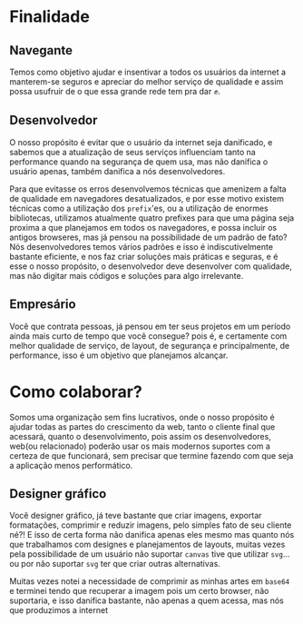 # Finalidade
## Navegante

Temos como objetivo ajudar e insentivar a todos os usuários da internet a manterem-se seguros
e apreciar do melhor serviço de qualidade e assim possa usufruir de o que essa grande rede tem pra dar :fist:.

## Desenvolvedor

O nosso propósito é evitar que o usuário da internet seja danificado, e sabemos que a atualização de seus serviços influenciam
tanto na performance quando na segurança de quem usa, mas não danifica o usuário apenas, também danifica a nós desenvolvedores.

Para que evitasse os erros desenvolvemos técnicas que amenizem a falta de qualidade em navegadores desatualizados, e por esse motivo
existem técnicas como a utilização dos `prefix`'es, ou a utilização de enormes bibliotecas, utilizamos atualmente quatro prefixes para
que uma página seja proxima a que planejamos em todos os navegadores, e possa incluir os antigos browseres, mas já pensou na possibilidade
de um padrão de fato? Nós desenvolvedores temos vários padrões e isso é indiscutivelmente bastante eficiente, e nos faz criar soluções mais 
práticas e seguras, e é esse o nosso propósito, o desenvolvedor deve desenvolver com qualidade, mas não digitar mais códigos e soluções
para algo irrelevante.

## Empresário

Você que contrata pessoas, já pensou em ter seus projetos em um período ainda mais curto de tempo que você consegue? pois é, e certamente
com melhor qualidade de serviço, de layout, de segurança e principalmente, de performance, isso é um objetivo que planejamos alcançar.

# Como colaborar?

Somos uma organização sem fins lucrativos, onde o nosso propósito é ajudar todas as partes do crescimento da web,
tanto o cliente final que acessará, quanto o desenvolvimento, pois assim os desenvolvedores, web(ou relacionado)
poderão usar os mais modernos suportes com a certeza de que funcionará, sem precisar que termine fazendo com que
seja a aplicação menos performático.

## Designer gráfico

Você designer gráfico, já teve bastante que criar imagens, exportar formatações, comprimir e reduzir imagens, pelo simples fato de seu 
cliente né?! E isso de certa forma não danifica apenas eles mesmo mas quanto nós que trabalhamos com designes e planejamentos de layouts,
muitas vezes pela possibilidade de um usuário não suportar `canvas` tive que utilizar `svg`... ou por não suportar `svg` ter que criar outras
alternativas.

Muitas vezes notei a necessidade de comprimir as minhas artes em `base64` e terminei tendo que recuperar a imagem pois um certo browser,
não suportaria, e isso danifica bastante, não apenas a quem acessa, mas nós que produzimos a internet
